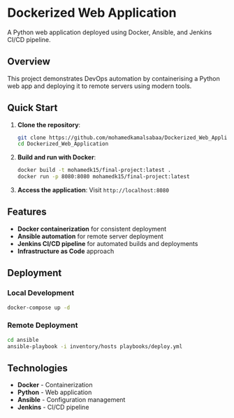 # Dockerized Web Application

A Python web application deployed using Docker, Ansible, and Jenkins CI/CD pipeline.

## Overview

This project demonstrates DevOps automation by containerising a Python web app and deploying it to remote servers using modern tools.

## Quick Start

1. **Clone the repository**:
   ```bash
   git clone https://github.com/mohamedkamalsabaa/Dockerized_Web_Application.git
   cd Dockerized_Web_Application
   ```

2. **Build and run with Docker**:
   ```bash
   docker build -t mohamedk15/final-project:latest .
   docker run -p 8080:8080 mohamedk15/final-project:latest
   ```

3. **Access the application**: Visit `http://localhost:8080`

## Features

- **Docker containerization** for consistent deployment
- **Ansible automation** for remote server deployment
- **Jenkins CI/CD pipeline** for automated builds and deployments
- **Infrastructure as Code** approach

## Deployment

### Local Development
```bash
docker-compose up -d
```

### Remote Deployment
```bash
cd ansible
ansible-playbook -i inventory/hosts playbooks/deploy.yml
```

## Technologies

- **Docker** - Containerization
- **Python** - Web application
- **Ansible** - Configuration management
- **Jenkins** - CI/CD pipeline
